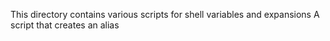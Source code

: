 This directory contains various scripts for shell variables and expansions
A script that creates an alias
